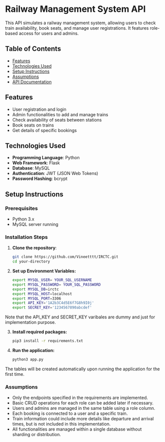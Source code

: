 # Railway Management System API

This API simulates a railway management system, allowing users to check train availability, book seats, and manage user registrations. It features role-based access for users and admins.

## Table of Contents
- [Features](#features)
- [Technologies Used](#technologies-used)
- [Setup Instructions](#setup-instructions)
- [Assumptions](#assumptions)
- [API Documentation](https://docs.google.com/document/d/104uL0bqvzmJ942jmBXius91OBYbPcn07UYp8BEpL8QA/edit?usp=sharing)

## Features
- User registration and login
- Admin functionalities to add and manage trains
- Check availability of seats between stations
- Book seats on trains
- Get details of specific bookings

## Technologies Used
- **Programming Language**: Python
- **Web Framework**: Flask
- **Database**: MySQL
- **Authentication**: JWT (JSON Web Tokens)
- **Password Hashing**: bcrypt

## Setup Instructions

### Prerequisites
- Python 3.x
- MySQL server running

### Installation Steps
1. **Clone the repository**:
   ```bash
   git clone https://github.com/Vineetttt/IRCTC.git
   cd your-directory
   
2. **Set up Environment Variables:**
   ```bash
   export MYSQL_USER= YOUR_SQL_USERNAME
   export MYSQL_PASSWORD= YOUR_SQL_PASSWORD
   export MYSQL_DB=irctc
   export MYSQL_HOST=localhost
   export MYSQL_PORT=3306
   export API_KEY='1A2b3C4d5E6f7G8h9I0j'
   export SECRET_KEY='1234567890abcdef'

  Note that the API_KEY and SECRET_KEY varibales are dummy and just for implementation purpose.

3. **Install required packages:**
     ```bash
     pip3 install -r requirements.txt

4. **Run the application:**
   ```bash
   python3 app.py

The tables will be created automatically upon running the application for the first time.

### Assumptions
- Only the endpoints specified in the requirements are implemented.
- Basic CRUD operations for each role can be added later if necessary.
- Users and admins are managed in the same table using a role column.
- Each booking is connected to a user and a specific train.
- Train information could include more details like departure and arrival times, but is not included in this implementation.
- All functionalities are managed within a single database without sharding or distribution.
